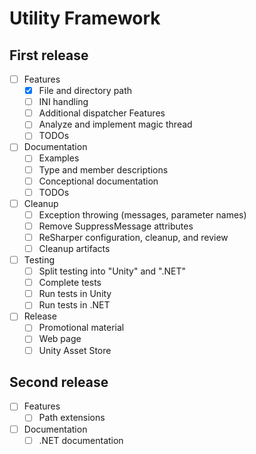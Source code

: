 # Utility Framework

## First release

- [ ] Features
  - [X] File and directory path
  - [ ] INI handling
  - [ ] Additional dispatcher Features
  - [ ] Analyze and implement magic thread
  - [ ] TODOs
- [ ] Documentation
  - [ ] Examples
  - [ ] Type and member descriptions
  - [ ] Conceptional documentation
  - [ ] TODOs
- [ ] Cleanup
  - [ ] Exception throwing (messages, parameter names)
  - [ ] Remove SuppressMessage attributes
  - [ ] ReSharper configuration, cleanup, and review
  - [ ] Cleanup artifacts
- [ ] Testing
  - [ ] Split testing into "Unity" and ".NET"
  - [ ] Complete tests
  - [ ] Run tests in Unity
  - [ ] Run tests in .NET
- [ ] Release
  - [ ] Promotional material
  - [ ] Web page
  - [ ] Unity Asset Store

## Second release

- [ ] Features
  - [ ] Path extensions
- [ ] Documentation
  - [ ] .NET documentation
